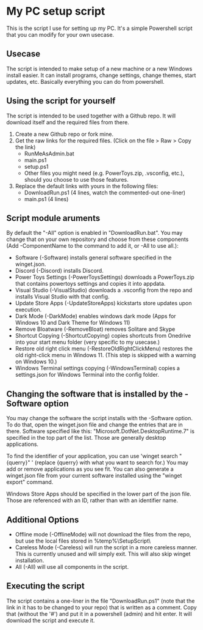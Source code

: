 # My PC setup script
This is the script I use for setting up my PC.
It's a simple Powershell script that you can modify for your own usecase.

## Usecase
The script is intended to make setup of a new machine or a new Windows install easier. It can install programs, change settings, change themes, start updates, etc. Basically everything you can do from powershell.

## Using the script for yourself
The script is intended to be used together with a Github repo. It will download itself and the required files from there.
1. Create a new Github repo or fork mine.
2. Get the raw links for the required files. (Click on the file > Raw > Copy the link)
    * RunMeAsAdmin.bat
    * main.ps1
    * setup.ps1
    * Other files you might need (e.g. PowerToys.zip, .vsconfig, etc.), should you choose to use those features.
3. Replace the default links with yours in the following files:
    * DownloadRun.ps1 (4 lines, watch the commented-out one-liner)
    * main.ps1 (4 lines)

## Script module aruments
By default the "-All" option is enabled in "DownloadRun.bat". You may change that on your own repository and choose from these components (Add -ComponentName to the command to add it, or -All to use all.):
* Software (-Software) installs general software specified in the winget.json.
* Discord (-Discord) installs Discord.
* Power Toys Settings (-PowerToysSettings) downloads a PowerToys.zip that contains powertoys settings and copies it into appdata.
* Visual Studio (-VisualStudio) downloads a .vsconfig from the repo and installs Visual Studio with that config.
* Update Store Apps (-UpdateStoreApps) kickstarts store updates upon execution.
* Dark Mode (-DarkMode) enables windows dark mode (Apps for Windows 10 and Dark Theme for Windows 11)
* Remove Bloatware (-RemoveBloat) removes Solitare and Skype
* Shortcut Copying (-ShortcutCopying) copies shortcuts from Onedrive into your start menu folder (very specific to my usecase.)
* Restore old right click menu (-RestoreOldRightClickMenu) restores the old right-click menu in Windows 11. (This step is skipped with a warning on Windows 10.)
* Windows Terminal settings copying (-WindowsTerminal) copies a settings.json for Windows Terminal into the config folder.

## Changing the software that is installed by the -Software option
You may change the software the script installs with the -Software option. To do that, open the winget.json file and change the entries that are in there. Software specified like this: "Microsoft.DotNet.DesktopRuntime.7" is specified in the top part of the list. Those are generally desktop applications.

To find the identifier of your application, you can use 'winget search "{querry}" ' (replace {querry} with what you want to search for.)
You may add or remove applications as you see fit. You can also generate a winget.json file from your current software installed using the "winget export" command.

Windows Store Apps should be specified in the lower part of the json file. Those are referenced with an ID, rather than with an identifier name.

## Additional Options
* Offline mode (-OfflineMode) will not download the files from the repo, but use the local files stored in %temp%\SetupScript\
* Careless Mode (-Careless) will run the script in a more careless manner. This is currently unused and will simply exit. This will also skip winget installation.
* All (-All) will use all components in the script.

## Executing the script
The script contains a one-liner in the file "DownloadRun.ps1" (note that the link in it has to be changed to your repo) that is written as a comment. Copy that (without the '#') and put it in a powershell (admin) and hit enter. It will download the script and execute it.
